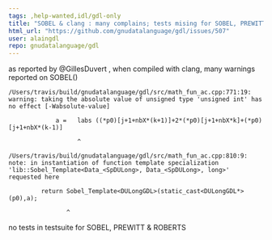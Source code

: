 ```yaml
---
tags: ,help-wanted,idl/gdl-only
title: "SOBEL & clang : many complains; tests mising for SOBEL, PREWITT & ROBERTS"
html_url: "https://github.com/gnudatalanguage/gdl/issues/507"
user: alaingdl
repo: gnudatalanguage/gdl
---
```


as reported by @GillesDuvert , when compiled with clang, many warnings reported on SOBEL()

```
/Users/travis/build/gnudatalanguage/gdl/src/math_fun_ac.cpp:771:19: warning: taking the absolute value of unsigned type 'unsigned int' has no effect [-Wabsolute-value]

             a =   labs ((*p0)[j+1+nbX*(k+1)]+2*(*p0)[j+1+nbX*k]+(*p0)[j+1+nbX*(k-1)]

                   ^

/Users/travis/build/gnudatalanguage/gdl/src/math_fun_ac.cpp:810:9: note: in instantiation of function template specialization 'lib::Sobel_Template<Data_<SpDULong>, Data_<SpDULong>, long>' requested here

         return Sobel_Template<DULongGDL>(static_cast<DULongGDL*> (p0),a);

                ^
```
no tests in testsuite for SOBEL, PREWITT & ROBERTS
